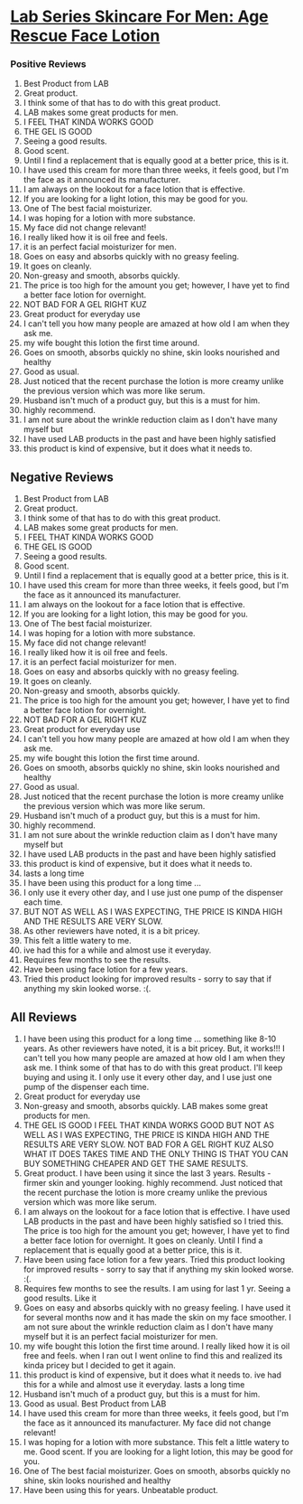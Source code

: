 # [Lab Series Skincare For Men: Age Rescue Face Lotion](https://products.checkmycream.com/products/Lab-Series-Skincare-For-Men:-Age-Rescue-Face-Lotion.html)

### Positive Reviews

<ol>
      <li>Best Product from LAB</li>
      <li>Great product.</li>
      <li>I think some of that has to do with this great product.  </li>
      <li>LAB makes some great products for men.</li>
      <li>I FEEL THAT KINDA WORKS GOOD</li>
      <li>THE GEL IS GOOD</li>
      <li>Seeing a  good results.</li>
      <li>Good scent.</li>
      <li>Until I find a replacement that is equally good at a better price, this is it.</li>
      <li>I have used this cream for more than three weeks, it feels good, but I&#x27;m the face as it announced its manufacturer.</li>
      <li>I am always on the lookout for a face lotion that is effective.  </li>
      <li>If you are looking for a light lotion, this may be good for you.</li>
      <li>One of The best facial moisturizer.</li>
      <li>I was hoping for a lotion with more substance.</li>
      <li>My face did not change relevant!</li>
      <li>I really liked how it is oil free and feels.</li>
      <li>it is an perfect facial moisturizer for men.</li>
      <li>Goes on easy and absorbs quickly with no greasy feeling.</li>
      <li>It goes on cleanly.  </li>
      <li>Non-greasy and smooth, absorbs quickly.</li>
      <li>The price is too high for the amount you get; however, I have yet to find a better face lotion for overnight.  </li>
      <li>NOT BAD FOR A GEL RIGHT KUZ</li>
      <li>Great product for everyday use</li>
      <li>I can&#x27;t tell you how many people are amazed at how old I am when they ask me.  </li>
      <li>my wife bought this lotion the first time around.</li>
      <li>Goes on smooth, absorbs quickly no shine, skin looks nourished and healthy</li>
      <li>Good as usual.</li>
      <li>Just noticed that the recent purchase the lotion is more creamy unlike the previous version which was more like serum.</li>
      <li>Husband isn&#x27;t much of a product guy, but this is a must for him.</li>
      <li>highly recommend.</li>
      <li>I am not sure about the wrinkle reduction claim as I don&#x27;t have many myself but</li>
      <li>I have used LAB products in the past and have been highly satisfied</li>
      <li>this product is kind of expensive, but it does what it needs to.</li>
</ol>


<h2>Negative Reviews</h2>
<ol>
<li> Best Product from LAB</li>
<li> Great product.</li>
<li> I think some of that has to do with this great product.  </li>
<li> LAB makes some great products for men.</li>
<li> I FEEL THAT KINDA WORKS GOOD</li>
<li> THE GEL IS GOOD</li>
<li> Seeing a  good results.</li>
<li> Good scent.</li>
<li> Until I find a replacement that is equally good at a better price, this is it.</li>
<li> I have used this cream for more than three weeks, it feels good, but I&#x27;m the face as it announced its manufacturer.</li>
<li> I am always on the lookout for a face lotion that is effective.  </li>
<li> If you are looking for a light lotion, this may be good for you.</li>
<li> One of The best facial moisturizer.</li>
<li> I was hoping for a lotion with more substance.</li>
<li> My face did not change relevant!</li>
<li> I really liked how it is oil free and feels.</li>
<li> it is an perfect facial moisturizer for men.</li>
<li> Goes on easy and absorbs quickly with no greasy feeling.</li>
<li> It goes on cleanly.  </li>
<li> Non-greasy and smooth, absorbs quickly.</li>
<li> The price is too high for the amount you get; however, I have yet to find a better face lotion for overnight.  </li>
<li> NOT BAD FOR A GEL RIGHT KUZ</li>
<li> Great product for everyday use</li>
<li> I can&#x27;t tell you how many people are amazed at how old I am when they ask me.  </li>
<li> my wife bought this lotion the first time around.</li>
<li> Goes on smooth, absorbs quickly no shine, skin looks nourished and healthy</li>
<li> Good as usual.</li>
<li> Just noticed that the recent purchase the lotion is more creamy unlike the previous version which was more like serum.</li>
<li> Husband isn&#x27;t much of a product guy, but this is a must for him.</li>
<li> highly recommend.</li>
<li> I am not sure about the wrinkle reduction claim as I don&#x27;t have many myself but</li>
<li> I have used LAB products in the past and have been highly satisfied</li>
<li> this product is kind of expensive, but it does what it needs to.</li>
<li> lasts a long time</li>
<li> I have been using this product for a long time ...</li>
<li> I only use it every other day, and I use just one pump of the dispenser each time.</li>
<li> BUT NOT AS WELL AS I WAS EXPECTING, THE PRICE IS KINDA HIGH AND THE RESULTS ARE VERY SLOW.</li>
<li> As other reviewers have noted, it is a bit pricey.  </li>
<li> This felt a little watery to me.</li>
<li> ive had this for a while and almost use it everyday.</li>
<li> Requires few  months to see the results.</li>
<li> Have been using face lotion for a few years.  </li>
<li> Tried this product looking for improved results - sorry to say that if anything my skin looked worse.  :(.</li>
</ol>

<h2>All Reviews</h2>

<ol>
    <li> I have been using this product for a long time ... something like 8-10 years.  As other reviewers have noted, it is a bit pricey.  But, it works!!!  I can&#x27;t tell you how many people are amazed at how old I am when they ask me.  I think some of that has to do with this great product.  I&#x27;ll keep buying and using it.  I only use it every other day, and I use just one pump of the dispenser each time.</li>
    <li> Great product for everyday use</li>
    <li> Non-greasy and smooth, absorbs quickly. LAB makes some great products for men.</li>
    <li> THE GEL IS GOOD I FEEL THAT KINDA WORKS GOOD BUT NOT AS WELL AS I WAS EXPECTING, THE PRICE IS KINDA HIGH AND THE RESULTS ARE VERY SLOW. NOT BAD FOR A GEL RIGHT KUZ ALSO WHAT IT DOES TAKES TIME AND THE ONLY THING IS THAT YOU CAN BUY SOMETHING CHEAPER AND GET THE SAME RESULTS.</li>
    <li> Great product. I have been using it since the last 3 years. Results - firmer skin and younger looking. highly recommend. Just noticed that the recent purchase the lotion is more creamy unlike the previous version which was more like serum.</li>
    <li> I am always on the lookout for a face lotion that is effective.  I have used LAB products in the past and have been highly satisfied so I tried this.  The price is too high for the amount you get; however, I have yet to find a better face lotion for overnight.  It goes on cleanly.  Until I find a replacement that is equally good at a better price, this is it.</li>
    <li> Have been using face lotion for a few years.  Tried this product looking for improved results - sorry to say that if anything my skin looked worse.  :(.</li>
    <li> Requires few  months to see the results. I am  using for last  1 yr. Seeing a  good results. Like it</li>
    <li> Goes on easy and absorbs quickly with no greasy feeling. I have used it for several months now and it has made the skin on my face smoother. I am not sure about the wrinkle reduction claim as I don&#x27;t have many myself but it is an perfect facial moisturizer for men.</li>
    <li> my wife bought this lotion the first time around. I really liked how it is oil free and feels. when I ran out I went online to find this and realized its kinda pricey but I decided to get it again.</li>
    <li> this product is kind of expensive, but it does what it needs to. ive had this for a while and almost use it everyday. lasts a long time</li>
    <li> Husband isn&#x27;t much of a product guy, but this is a must for him.</li>
    <li> Good as usual. Best Product from LAB</li>
    <li> I have used this cream for more than three weeks, it feels good, but I&#x27;m the face as it announced its manufacturer. My face did not change relevant!</li>
    <li> I was hoping for a lotion with more substance. This felt a little watery to me. Good scent. If you are looking for a light lotion, this may be good for you.</li>
    <li> One of The best facial moisturizer. Goes on smooth, absorbs quickly no shine, skin looks nourished and healthy</li>
    <li> Have been using this for years. Unbeatable product.</li>
</ol>




